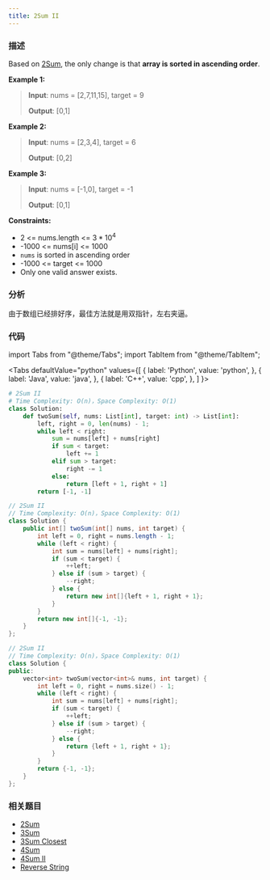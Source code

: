 ```yaml
---
title: 2Sum II
---
```


### 描述

Based on [2Sum](../array/2sum.md), the only change is that **array is sorted in ascending order**.

**Example 1:**

> **Input**: nums = [2,7,11,15], target = 9
>
> **Output**: [0,1]

**Example 2:**

> **Input**: nums = [2,3,4], target = 6
>
> **Output**: [0,2]

**Example 3:**

> **Input**: nums = [-1,0], target = -1
>
> **Output**: [0,1]

**Constraints:**

- 2 <= nums.length <= $3 * 10^4$
- -1000 <= nums[i] <= 1000
- `nums` is sorted in ascending order
- -1000 <= target <= 1000
- Only one valid answer exists.

### 分析

由于数组已经排好序，最佳方法就是用双指针，左右夹逼。

### 代码

import Tabs from "@theme/Tabs";
import TabItem from "@theme/TabItem";


<Tabs
defaultValue="python"
values={[
{ label: 'Python', value: 'python', },
{ label: 'Java', value: 'java', },
{ label: 'C++', value: 'cpp', },
]
}>
<TabItem value="python">

```python
# 2Sum II
# Time Complexity: O(n)，Space Complexity: O(1)
class Solution:
    def twoSum(self, nums: List[int], target: int) -> List[int]:
        left, right = 0, len(nums) - 1;
        while left < right:
            sum = nums[left] + nums[right]
            if sum < target:
                left += 1
            elif sum > target:
                right -= 1
            else:
                return [left + 1, right + 1]
        return [-1, -1]
```

</TabItem>
<TabItem value="java">

```java
// 2Sum II
// Time Complexity: O(n)，Space Complexity: O(1)
class Solution {
    public int[] twoSum(int[] nums, int target) {
        int left = 0, right = nums.length - 1;
        while (left < right) {
            int sum = nums[left] + nums[right];
            if (sum < target) {
                ++left;
            } else if (sum > target) {
                --right;
            } else {
                return new int[]{left + 1, right + 1};
            }
        }
        return new int[]{-1, -1};
    }
};
```

</TabItem>
<TabItem value="cpp">

```cpp
// 2Sum II
// Time Complexity: O(n)，Space Complexity: O(1)
class Solution {
public:
    vector<int> twoSum(vector<int>& nums, int target) {
        int left = 0, right = nums.size() - 1;
        while (left < right) {
            int sum = nums[left] + nums[right];
            if (sum < target) {
                ++left;
            } else if (sum > target) {
                --right;
            } else {
                return {left + 1, right + 1};
            }
        }
        return {-1, -1};
    }
};
```

</TabItem>
</Tabs>


### 相关题目

- [2Sum](../array/2sum.md)
- [3Sum](3sum.md)
- [3Sum Closest](3sum-closest.md)
- [4Sum](4sum.md)
- [4Sum II](../array/4sum-ii.md)
- [Reverse String](../string/reverse-string.md)
